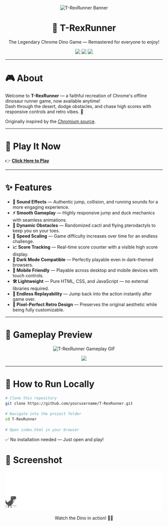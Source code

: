 <p align="center">
  <img src="assets/banner.png" alt="T-RexRunner Banner" />
</p>

<h1 align="center">🦖 T-RexRunner</h1>

<p align="center">
  The Legendary Chrome Dino Game — Remastered for everyone to enjoy!
</p>

<p align="center">
  <img src="https://img.shields.io/badge/Made%20with-HTML-orange?style=for-the-badge&logo=html5"/>
  <img src="https://img.shields.io/badge/Made%20with-JavaScript-yellow?style=for-the-badge&logo=javascript"/>
  <img src="https://img.shields.io/badge/Play%20Now-Click%20Here-brightgreen?style=for-the-badge&logo=google-chrome"/>
</p>

---

# 🎮 About

Welcome to **T-RexRunner** — a faithful recreation of Chrome's offline dinosaur runner game, now available anytime!  
Dash through the desert, dodge obstacles, and chase high scores with responsive controls and retro vibes. 🌵

Originally inspired by the [Chromium source](https://cs.chromium.org/chromium/src/components/neterror/resources/offline.js).

---

# 🚀 Play It Now

👉 [**Click Here to Play**](#) 

---

# ✨ Features

- **🎵 Sound Effects** — Authentic jump, collision, and running sounds for a more engaging experience.
- **⚡ Smooth Gameplay** — Highly responsive jump and duck mechanics with seamless animations.
- **🌵 Dynamic Obstacles** — Randomized cacti and flying pterodactyls to keep you on your toes.
- **🚀 Speed Scaling** — Game difficulty increases over time for an endless challenge.
- **📈 Score Tracking** — Real-time score counter with a visible high score display.
- **🌙 Dark Mode Compatible** — Perfectly playable even in dark-themed browsers.
- **📱 Mobile Friendly** — Playable across desktop and mobile devices with touch controls.
- **🛠️ Lightweight** — Pure HTML, CSS, and JavaScript — no external libraries required.
- **🔄 Endless Replayability** — Jump back into the action instantly after game over.
- **🎯 Pixel-Perfect Retro Design** — Preserves the original aesthetic while being fully customizable.

---

# 🎥 Gameplay Preview

<p align="center">
  <img src="assets/gameplay.gif" alt="T-RexRunner Gameplay GIF" width="600"/>
</p>

<p align="center">
  <a href="your-live-demo-link" target="_blank">
    <img src="https://img.shields.io/badge/Play%20Now-Click%20Here-brightgreen?style=for-the-badge&logo=google-chrome" />
  </a>
</p>

---

# 🧩 How to Run Locally

```bash
# Clone this repository
git clone https://github.com/yourusername/T-RexRunner.git

# Navigate into the project folder
cd T-RexRunner

# Open index.html in your browser
```
✅ No installation needed — Just open and play!

# 📸 Screenshot

<p align="center">
  <img src="assets/screenshot.gif" alt="T-RexRunner Gameplay Screenshot" width="600"/>
</p>

<p align="center">
  Watch the Dino in action! 🦖✨
</p>



















